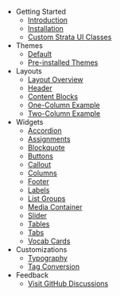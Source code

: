 - Getting Started
  - [Introduction](/getting-started/introduction.md)
  - [Installation](/getting-started/installation.md)
  - [Custom Strata UI Classes](/getting-started/custom-strata-ui-classes)
- Themes
  - [Default](/themes/default.md)
  - [Pre-installed Themes](/themes/pre-installed-themes.md)
- Layouts
  - [Layout Overview](/layouts/layout-overview.md)
  - [Header](/layouts/header.md)
  - [Content Blocks](/layouts/content-blocks.md)
  - [One-Column Example](/layouts/one-column.md)
  - [Two-Column Example](/layouts/two-column.md)
- Widgets
  - [Accordion](/widgets/accordion.md)
  - [Assignments](/widgets/assignments.md)
  - [Blockquote](/widgets/blockquote.md)
  - [Buttons](/widgets/buttons.md)
  - [Callout](/widgets/callout.md)
  - [Columns](/widgets/columns.md)
  - [Footer](/widgets/footer.md)
  - [Labels](/widgets/labels.md)
  - [List Groups](/widgets/list-groups.md)
  - [Media Container](/widgets/media-widget.md)
  - [Slider](/widgets/slider.md)
  - [Tables](/widgets/tables.md)
  - [Tabs](/widgets/tabs.md)
  - [Vocab Cards](/widgets/vocab-cards.md)
- Customizations
  - [Typography](/customizations/typography.md)
  - [Tag Conversion](/customizations/tag-conversion.md)
- Feedback
	- [Visit GitHub Discussions](https://github.com/franreyn/pimaonline-strataui/discussions)